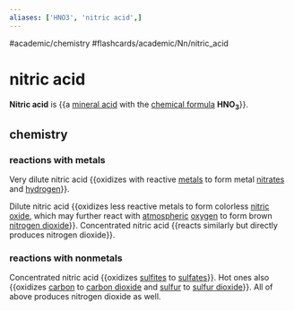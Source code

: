 ```yaml
---
aliases: ['HNO3', 'nitric acid',]
---
```


#academic/chemistry #flashcards/academic/Nn/nitric_acid

# nitric acid

__Nitric acid__ is {{a [mineral acid](mineral%20acid.md) with the [chemical formula](chemical%20formula.md) __HNO<sub>3</sub>__}}. <!--SR:!2023-04-05,3,250-->

## chemistry

### reactions with metals

Very dilute nitric acid {{oxidizes with reactive [metals](metal.md) to form metal [nitrates](nitrate.md) and [hydrogen](hydrogen.md)}}. <!--SR:!2023-04-03,1,230-->

Dilute nitric acid {{oxidizes less reactive metals to form colorless [nitric oxide](nitric%20oxide.md), which may further react with [atmospheric](atmosphere%20of%20Earth.md) [oxygen](oxygen.md) to form brown [nitrogen dioxide](nitrogen%20dioxide.md)}}. Concentrated nitric acid {{reacts similarly but directly produces nitrogen dioxide}}. <!--SR:!2023-04-05,3,250!2023-04-06,4,270-->

### reactions with nonmetals

Concentrated nitric acid {{oxidizes [sulfites](sulfite.md) to [sulfates](sulfate.md)}}. Hot ones also {{oxidizes [carbon](carbon.md) to [carbon dioxide](carbon%20dioxide.md) and [sulfur](sulfur.md) to [sulfur dioxide](sulfur%20dioxide.md)}}. All of above produces nitrogen dioxide as well. <!--SR:!2023-04-03,1,230!2023-04-05,3,250-->
